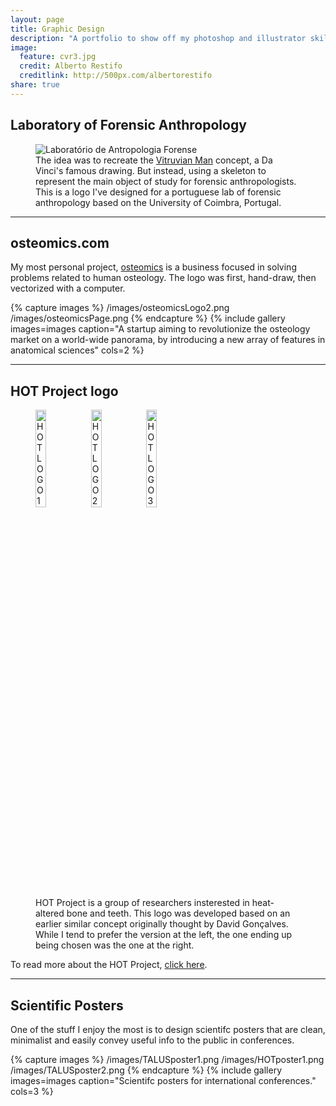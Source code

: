 ```yaml
---
layout: page
title: Graphic Design
description: "A portfolio to show off my photoshop and illustrator skills."
image:
  feature: cvr3.jpg
  credit: Alberto Restifo
  creditlink: http://500px.com/albertorestifo
share: true
---
```


## Laboratory of Forensic Anthropology

<figure>
  <img src="http://jcoelho.com/images/lafLogo1.png" alt="Laboratório de Antropologia Forense">
  <figcaption>The idea was to recreate the <a href = "https://en.wikipedia.org/wiki/Vitruvian_Man" target = "_blank">Vitruvian Man</a> concept, a Da Vinci's famous drawing. But instead, using a skeleton to represent the main object of study for forensic anthropologists. This is a logo I've designed for a portuguese lab of forensic anthropology based on the University of Coimbra, Portugal.</figcaption>
</figure>

---

## osteomics.com

My most personal project, <a href = "http://osteomics.com" target = "_blank">osteomics</a> is a business focused in solving problems related to human osteology. The logo was first, hand-draw, then vectorized with a computer.

{% capture images %}
  /images/osteomicsLogo2.png
  /images/osteomicsPage.png
{% endcapture %}
{% include gallery images=images caption="A startup aiming to revolutionize the osteology market on a world-wide panorama, by introducing a new array of features in anatomical sciences" cols=2 %}

---

## HOT Project logo


<figure>
  <img src="http://jcoelho.com/images/HOT-Logo-withBlackOutlines.png" alt="HOT LOGO 1" width = "20%">
  <img src="http://jcoelho.com/images/HOT-Logo.png" alt="HOT LOGO 2" width = "20%">
  <img src="http://jcoelho.com/images/HOT-Logo-minimalist.png" alt="HOT LOGO 3" width = "20%">
  <figcaption>HOT Project is a group of researchers insterested in heat-altered bone and teeth. This logo was developed based on an earlier similar concept originally thought by David Gonçalves. While I tend to prefer the version at the left, the one ending up being chosen was the one at the right.</figcaption>
</figure>

To read more about the HOT Project, <a href = "http://hotresearch.wix.com/main" target = "_blank">click here</a>.

---

## Scientific Posters

One of the stuff I enjoy the most is to design scientifc posters that are clean, minimalist and easily convey useful info to the public in conferences.

{% capture images %}
  /images/TALUSposter1.png
  /images/HOTposter1.png
  /images/TALUSposter2.png
{% endcapture %}
{% include gallery images=images caption="Scientifc posters for international conferences." cols=3 %}

